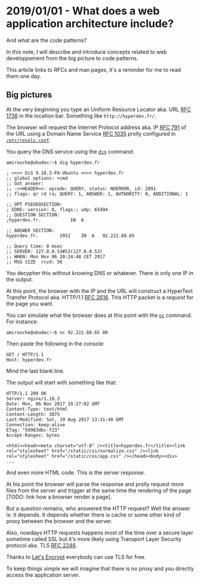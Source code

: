 # 2019/01/01 - What does a web application architecture include?

And what are the code patterns?

In this note, I will describe and introduce concepts related to web
developpement from the big picture to code patterns.

This article links to RFCs and man pages, it's a reminder for me to
read them one day.

## Big pictures

At the very beginning you type an Uniform Resource Locator
aka. URL [RFC 1738](https://www.ietf.org/rfc/rfc1738.txt) in the
location bar. Something like `http://hyperdev.fr/`.

The browser will request the Internet Protocol address
aka. IP [RFC 791](https://tools.ietf.org/html/rfc791) of the URL using
a Domain Name Service [RFC 1035](https://www.ietf.org/rfc/rfc1035.txt)
prolly configured
in [`/etc/resolv.conf`](https://linux.die.net/man/5/resolv.conf).

You query the DNS service using the [`dig`](https://linux.die.net/man/1/dig) command:

```
amirouche@ubudec:~$ dig hyperdev.fr

; <<>> DiG 9.10.3-P4-Ubuntu <<>> hyperdev.fr
;; global options: +cmd
;; Got answer:
;; ->>HEADER<<- opcode: QUERY, status: NOERROR, id: 2891
;; flags: qr rd ra; QUERY: 1, ANSWER: 1, AUTHORITY: 0, ADDITIONAL: 1

;; OPT PSEUDOSECTION:
; EDNS: version: 0, flags:; udp: 65494
;; QUESTION SECTION:
;hyperdev.fr.			IN	A

;; ANSWER SECTION:
hyperdev.fr.		2952	IN	A	92.222.88.65

;; Query time: 0 msec
;; SERVER: 127.0.0.53#53(127.0.0.53)
;; WHEN: Mon Nov 06 20:24:48 CET 2017
;; MSG SIZE  rcvd: 56
```

You decypher this without knowing DNS or whatever. There is only
one IP in the output.

At this point, the browser with the IP and the URL will construct a
HyperText Transfer Protocol
aka. HTTP/1.1 [RFC 2616](https://tools.ietf.org/html/rfc2616). This
HTTP packet is a *request* for the page you want.

You can simulate what the browser does at this point with
the [`nc`](https://linux.die.net/man/1/nc) command. For instance:

```
amirouche@ubudec:~$ nc 92.222.88.65 80
```

Then paste the following in the console:

```
GET / HTTP/1.1
Host: hyperdev.fr

```

Mind the last blank line.

The output will start with something like that:

```
HTTP/1.1 200 OK
Server: nginx/1.10.3
Date: Mon, 06 Nov 2017 19:27:02 GMT
Content-Type: text/html
Content-Length: 3875
Last-Modified: Sat, 19 Aug 2017 13:31:40 GMT
Connection: keep-alive
ETag: "59983dbc-f23"
Accept-Ranges: bytes

<html><head><meta charset="utf-8" /><title>hyperdev.fr</title><link rel="stylesheet" href="/static/css/normalize.css" /><link rel="stylesheet" href="/static/css/app.css" /></head><body><div>
...
```

And even more HTML code. This is the server response.

At his point the browser will parse the response and prolly request
more files from the server and trigger at the same time the rendering
of the page [TODO: link how a browser render a page].

But a question remains, who answered the HTTP request? Well the answer
is: it depends. It depends whether there is cache or some other kind
of proxy between the browser and the server.

Also, nowdays HTTP requests happens most of the time over a secure
layer sometime called SSL but it's more likely using Transport Layer
Security protocol
aka. TLS [RFC 2246](https://www.ietf.org/rfc/rfc2246.txt).

Thanks to [Let's Encrypt](https://letsencrypt.org/) everybody can use
TLS for free.

To keep things simple we will imagine that there is no proxy and you
directly access the application server.
